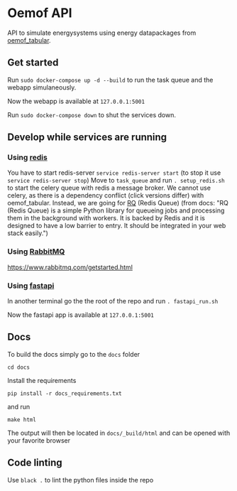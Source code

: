 # Oemof API

API to simulate energysystems using energy datapackages from [oemof_tabular](https://github.com/oemof/oemof-tabular).

## Get started

Run `sudo docker-compose up -d --build` to run the task queue and the webapp simulaneously.

Now the webapp is available at `127.0.0.1:5001`

Run `sudo docker-compose down` to shut the services down.

## Develop while services are running

### Using [redis](https://redis.io/documentation)

You have to start redis-server
`service redis-server start`
(to stop it use `service redis-server stop`)
Move to `task_queue` and run `. setup_redis.sh` to start the celery queue with redis a message
 broker.
We cannot use celery, as there is a dependency conflict (click versions differ) with oemof_tabular.
Instead, we are going for [RQ](https://github.com/rq/rq) (Redis Queue)
(from docs: "RQ (Redis Queue) is a simple Python library for queueing jobs and processing them in the background with workers.
It is backed by Redis and it is designed to have a low barrier to entry. It should be integrated in your web stack easily.")

### Using [RabbitMQ](https://www.rabbitmq.com/getstarted.html)

https://www.rabbitmq.com/getstarted.html

### Using [fastapi](https://fastapi.tiangolo.com/)

In another terminal go the the root of the repo and run `. fastapi_run.sh`

Now the fastapi app is available at `127.0.0.1:5001`


## Docs

To build the docs simply go to the `docs` folder

    cd docs

Install the requirements

    pip install -r docs_requirements.txt

and run

    make html

The output will then be located in `docs/_build/html` and can be opened with your favorite browser

## Code linting

Use `black .` to lint the python files inside the repo
